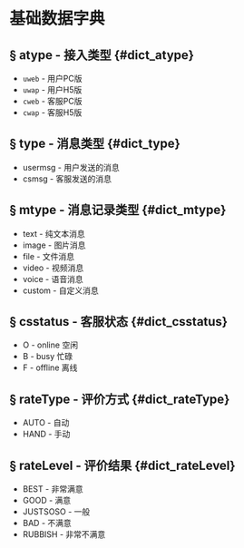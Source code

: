 # 基础数据字典

## § atype - 接入类型 {#dict_atype}
- `uweb` - 用户PC版
- `uwap` - 用户H5版
- `cweb` - 客服PC版
- `cwap` - 客服H5版


## § type - 消息类型 {#dict_type}
- usermsg - 用户发送的消息
- csmsg   - 客服发送的消息


## § mtype - 消息记录类型 {#dict_mtype}
- text  - 纯文本消息
- image - 图片消息
- file  - 文件消息
- video - 视频消息
- voice - 语音消息
- custom - 自定义消息


## § csstatus - 客服状态 {#dict_csstatus}
- O - online 空闲
- B - busy 忙碌
- F - offline 离线


## § rateType - 评价方式 {#dict_rateType}
- AUTO - 自动
- HAND - 手动

## § rateLevel - 评价结果 {#dict_rateLevel} 
- BEST - 非常满意
- GOOD - 满意
- JUSTSOSO - 一般
- BAD - 不满意
- RUBBISH - 非常不满意
